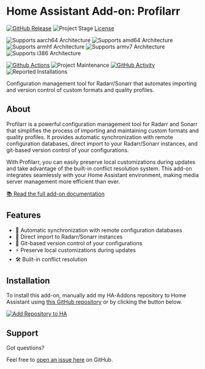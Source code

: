 # Home Assistant Add-on: Profilarr

[![GitHub Release][releases-shield]][releases]
![Project Stage][project-stage-shield]
[License][license-shield]

![Supports aarch64 Architecture][aarch64-shield]
![Supports amd64 Architecture][amd64-shield]
![Supports armhf Architecture][armhf-shield]
![Supports armv7 Architecture][armv7-shield]
![Supports i386 Architecture][i386-shield]

[![Github Actions][github-actions-shield]][github-actions]
![Project Maintenance][maintenance-shield]
[![GitHub Activity][commits-shield]][commits]
![Reported Installations][installations-shield-stable]

Configuration management tool for Radarr/Sonarr that automates importing and version control of custom formats and quality profiles.

## About

Profilarr is a powerful configuration management tool for Radarr and Sonarr that simplifies the process of importing and maintaining custom formats and quality profiles. It provides automatic synchronization with remote configuration databases, direct import to your Radarr/Sonarr instances, and git-based version control of your configurations.

With Profilarr, you can easily preserve local customizations during updates and take advantage of the built-in conflict resolution system. This add-on integrates seamlessly with your Home Assistant environment, making media server management more efficient than ever.

[:books: Read the full add-on documentation][docs]

## Features

- 🔄 Automatic synchronization with remote configuration databases
- 🎯 Direct import to Radarr/Sonarr instances
- 🔧 Git-based version control of your configurations
- ⚡ Preserve local customizations during updates
- 🛠️ Built-in conflict resolution

## Installation

To install this add-on, manually add my HA-Addons repository to Home Assistant using [this GitHub repository][ha-addons] or by clicking the button below.

[![Add Repository to HA][my-ha-badge]][my-ha-url]

## Support

Got questions?

Feel free to [open an issue here][issue] on GitHub.

[aarch64-shield]: https://img.shields.io/badge/aarch64-yes-green.svg
[amd64-shield]: https://img.shields.io/badge/amd64-yes-green.svg
[armhf-shield]: https://img.shields.io/badge/armhf-no-red.svg
[armv7-shield]: https://img.shields.io/badge/armv7-yes-green.svg
[commits-shield]: https://img.shields.io/github/commit-activity/y/123marvin123/addon-profilarr.svg
[commits]: https://github.com/123marvin123/addon-profilarr/commits/main
[contributors]: https://github.com/123marvin123/addon-profilarr/graphs/contributors
[dictionarry]: https://github.com/Dictionarry-Hub
[docs]: profilarr/DOCS.md
[github-actions-shield]: https://github.com/123marvin123/addon-profilarr/workflows/CI/badge.svg
[github-actions]: https://github.com/123marvin123/addon-profilarr/actions
[ha-addons]: https://github.com/123marvin123/ha-addons
[i386-shield]: https://img.shields.io/badge/i386-no-red.svg
[issue]: https://github.com/123marvin123/addon-profilarr/issues
[license-shield]: https://img.shields.io/github/license/123marvin123/addon-profilarr
[maintenance-shield]: https://img.shields.io/maintenance/yes/2025.svg
[project-stage-shield]: https://img.shields.io/badge/project%20stage-beta-orange.svg
[releases-shield]: https://img.shields.io/github/v/release/123marvin123/addon-profilarr?include_prereleases
[releases]: https://github.com/123marvin123/addon-profilarr/releases
[my-ha-badge]: https://my.home-assistant.io/badges/supervisor_add_addon_repository.svg
[my-ha-url]: https://my.home-assistant.io/redirect/supervisor_add_addon_repository/?repository_url=https%3A%2F%2Fgithub.com%2F123marvin123%2Fha-addons
[installations-shield-stable]: https://img.shields.io/badge/dynamic/json?url=https%3A%2F%2Fanalytics.home-assistant.io%2Faddons.json&query=%24%5B%22123marvin123_profilarr%22%5D.total&label=Reported%20Installations&link=https%3A%2F%2Fanalytics.home-assistant.io/add-ons